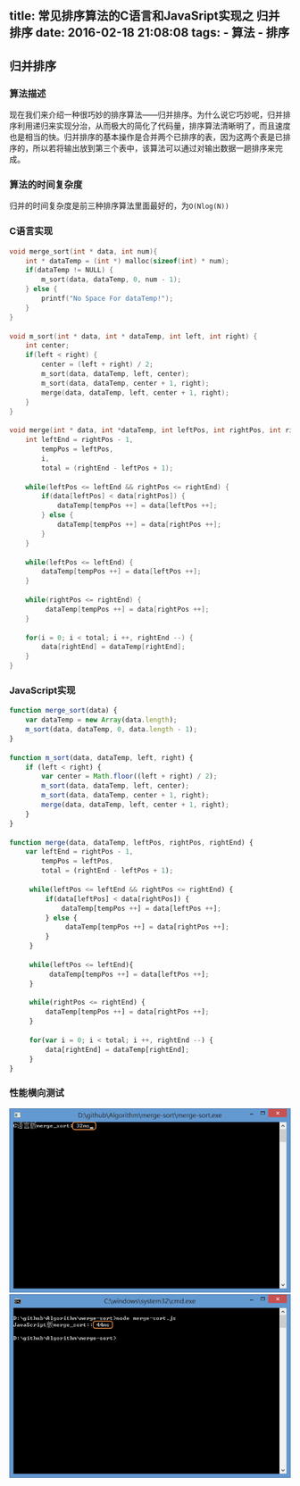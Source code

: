 title: 常见排序算法的C语言和JavaSript实现之 归并排序
date: 2016-02-18 21:08:08
tags:
    - 算法
    - 排序
---
## 归并排序
### 算法描述
现在我们来介绍一种很巧妙的排序算法——归并排序。为什么说它巧妙呢，归并排序利用递归来实现分治，从而极大的简化了代码量，排序算法清晰明了，而且速度也是相当的快。归并排序的基本操作是合并两个已排序的表，因为这两个表是已排序的，所以若将输出放到第三个表中，该算法可以通过对输出数据一趟排序来完成。

### 算法的时间复杂度
归并的时间复杂度是前三种排序算法里面最好的，为`O(Nlog(N))`

### C语言实现
<!--more-->
```c 
void merge_sort(int * data, int num){
    int * dataTemp = (int *) malloc(sizeof(int) * num);
    if(dataTemp != NULL) {
        m_sort(data, dataTemp, 0, num - 1);
    } else {
        printf("No Space For dataTemp!");
    }
}

void m_sort(int * data, int * dataTemp, int left, int right) {
    int center;
    if(left < right) {
        center = (left + right) / 2;
        m_sort(data, dataTemp, left, center);
        m_sort(data, dataTemp, center + 1, right);
        merge(data, dataTemp, left, center + 1, right);
    }
}

void merge(int * data, int *dataTemp, int leftPos, int rightPos, int rightEnd){
    int leftEnd = rightPos - 1,
        tempPos = leftPos, 
        i,
        total = (rightEnd - leftPos + 1);
        
    while(leftPos <= leftEnd && rightPos <= rightEnd) {
        if(data[leftPos] < data[rightPos]) {
            dataTemp[tempPos ++] = data[leftPos ++];
        } else {
            dataTemp[tempPos ++] = data[rightPos ++];
        }
    }
    
    while(leftPos <= leftEnd) {
        dataTemp[tempPos ++] = data[leftPos ++];
    }
    
    while(rightPos <= rightEnd) {
         dataTemp[tempPos ++] = data[rightPos ++];
    }
    
    for(i = 0; i < total; i ++, rightEnd --) {
        data[rightEnd] = dataTemp[rightEnd];
    }
}
```
### JavaScript实现
``` javascript
function merge_sort(data) {
    var dataTemp = new Array(data.length);
    m_sort(data, dataTemp, 0, data.length - 1);
}

function m_sort(data, dataTemp, left, right) {
    if (left < right) {
        var center = Math.floor((left + right) / 2);
        m_sort(data, dataTemp, left, center);
        m_sort(data, dataTemp, center + 1, right);
        merge(data, dataTemp, left, center + 1, right);
    }
}

function merge(data, dataTemp, leftPos, rightPos, rightEnd) {
    var leftEnd = rightPos - 1,
        tempPos = leftPos,
        total = (rightEnd - leftPos + 1);
        
     while(leftPos <= leftEnd && rightPos <= rightEnd) {
         if(data[leftPos] < data[rightPos]) {
             dataTemp[tempPos ++] = data[leftPos ++];
         } else {
              dataTemp[tempPos ++] = data[rightPos ++];
         }
     }
     
     while(leftPos <= leftEnd){
          dataTemp[tempPos ++] = data[leftPos ++];
     }

     while(rightPos <= rightEnd) {
         dataTemp[tempPos ++] = data[rightPos ++];
     }
     
     for(var i = 0; i < total; i ++, rightEnd --) {
         data[rightEnd] = dataTemp[rightEnd];
     }
}
```

### 性能横向测试

![C语言归并排序](/images/blog/20160214/5.png)
![JavaScript语言归并排序](/images/blog/20160214/6.png)

